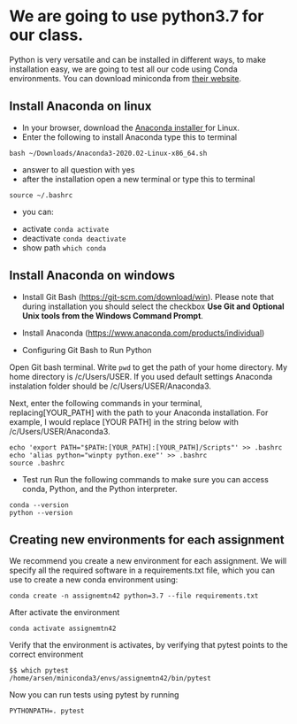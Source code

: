 # We are going to use python3.7 for our class.

Python is very versatile and can be installed in different ways, to make installation easy, we are going to test all our code using Conda environments.
You can download miniconda from [their website](https://docs.conda.io/en/latest/miniconda.html).


## Install Anaconda on linux

* In your browser, download the [Anaconda installer ](https://repo.anaconda.com/archive/Anaconda3-2020.02-Linux-x86_64.sh) for Linux.
* Enter the following to install Anaconda type this to terminal 
```
bash ~/Downloads/Anaconda3-2020.02-Linux-x86_64.sh
```
* answer to all question with yes
* after the installation open a new terminal or type this to terminal
```
source ~/.bashrc
```

* you can:
 - activate `conda activate`
 - deactivate `conda deactivate`
 - show path `which conda`

## Install Anaconda on windows

* Install Git Bash (https://git-scm.com/download/win). Please note that during installation you should select the checkbox **Use Git and Optional Unix tools from the Windows Command Prompt**.

* Install Anaconda (https://www.anaconda.com/products/individual)

* Configuring Git Bash to Run Python

Open Git bash terminal. Write `pwd` to get the path of your home directory. My home directory is /c/Users/USER. If you used default settings Anaconda instalation folder should be /c/Users/USER/Anaconda3. 

Next, enter the following commands in your terminal, replacing[YOUR_PATH] with the path to your Anaconda installation. For example, I would replace [YOUR PATH] in the string below with /c/Users/USER/Anaconda3.

```
echo 'export PATH="$PATH:[YOUR_PATH]:[YOUR_PATH]/Scripts"' >> .bashrc
echo 'alias python="winpty python.exe"' >> .bashrc
source .bashrc
```

* Test run
Run the following commands to make sure you can access conda, Python, and the Python interpreter.

```
conda --version
python --version
```


## Creating new environments for each assignment

We recommend you create a new environment for each assignment. We will
specify all the required software in a requirements.txt file, which you
can use to create a new conda environment using:

```
conda create -n assignemtn42 python=3.7 --file requirements.txt
```

After activate the environment
```
conda activate assignemtn42
```

Verify that the environment is activates, by verifying that pytest points to the correct environment
```
$$ which pytest
/home/arsen/miniconda3/envs/assignemtn42/bin/pytest
```

Now you can run tests using pytest by running
```
PYTHONPATH=. pytest
```

